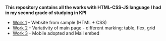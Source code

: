 <b>This repository contains all the works with HTML-CSS-JS language I had in my second grade of studying in KPI</b>
<ul>
  <li><a href="https://xxx-gloriousphoenix-xxx.github.io/Uni-Grade2-Web/Work%201/">Work 1</a> - Website from sample (HTML + CSS)</li>
  <li><a href="https://xxx-gloriousphoenix-xxx.github.io/Uni-Grade2-Web/Work%202/">Work 2</a> - Variativity of main page - different marking: table, flex, grid</li>
  <li><a href="https://xxx-gloriousphoenix-xxx.github.io/Uni-Grade2-Web/Work%203/">Work 3</a> - Mobile adopted and Mail embed</li>
</ul>
